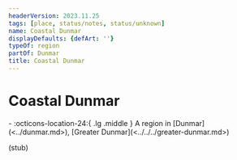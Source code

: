 ```yaml
---
headerVersion: 2023.11.25
tags: [place, status/notes, status/unknown]
name: Coastal Dunmar
displayDefaults: {defArt: ''}
typeOf: region
partOf: Dunmar
title: Coastal Dunmar
---
```


# Coastal Dunmar
<div class="grid cards ext-narrow-margin ext-one-column" markdown>
-    :octicons-location-24:{ .lg .middle } A region in [Dunmar](<../dunmar.md>), [Greater Dunmar](<../../../greater-dunmar.md>)  
</div>


(stub)